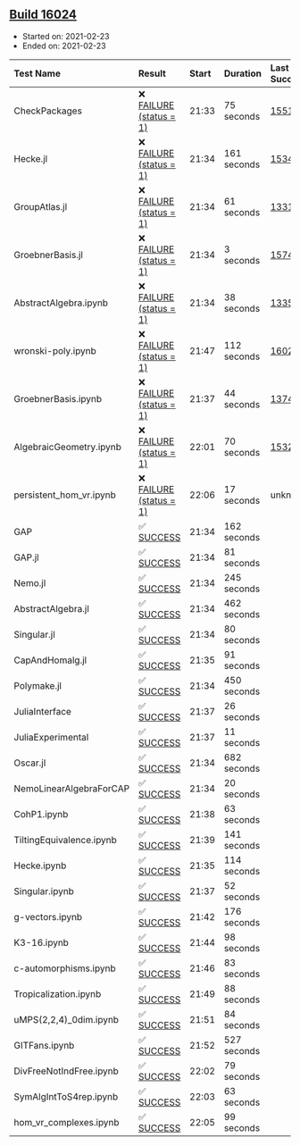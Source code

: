 ## [Build 16024](https://oscarci.mathematik.uni-kl.de/job/oscar/16024/)

* Started on: 2021-02-23
* Ended on: 2021-02-23

| Test Name    | Result | Start | Duration | Last Success | First Failure |
|:-------------|:-------|:------|:---------|:-------------|:--------------|
| CheckPackages | ❌ [FAILURE (status = 1)](https://oscarci.mathematik.uni-kl.de/job/oscar/16024/artifact/logs/build-16024/CheckPackages.log) | 21:33 | 75 seconds | [15514](https://oscarci.mathematik.uni-kl.de/job/oscar/15514/) | [15515](https://oscarci.mathematik.uni-kl.de/job/oscar/15515/) |
| Hecke.jl | ❌ [FAILURE (status = 1)](https://oscarci.mathematik.uni-kl.de/job/oscar/16024/artifact/logs/build-16024/Hecke.jl.log) | 21:34 | 161 seconds | [15344](https://oscarci.mathematik.uni-kl.de/job/oscar/15344/) | [15348](https://oscarci.mathematik.uni-kl.de/job/oscar/15348/) |
| GroupAtlas.jl | ❌ [FAILURE (status = 1)](https://oscarci.mathematik.uni-kl.de/job/oscar/16024/artifact/logs/build-16024/GroupAtlas.jl.log) | 21:34 | 61 seconds | [13311](https://oscarci.mathematik.uni-kl.de/job/oscar/13311/) | [13312](https://oscarci.mathematik.uni-kl.de/job/oscar/13312/) |
| GroebnerBasis.jl | ❌ [FAILURE (status = 1)](https://oscarci.mathematik.uni-kl.de/job/oscar/16024/artifact/logs/build-16024/GroebnerBasis.jl.log) | 21:34 | 3 seconds | [15745](https://oscarci.mathematik.uni-kl.de/job/oscar/15745/) | [15746](https://oscarci.mathematik.uni-kl.de/job/oscar/15746/) |
| AbstractAlgebra.ipynb | ❌ [FAILURE (status = 1)](https://oscarci.mathematik.uni-kl.de/job/oscar/16024/artifact/logs/build-16024/AbstractAlgebra.ipynb.log) | 21:34 | 38 seconds | [13355](https://oscarci.mathematik.uni-kl.de/job/oscar/13355/) | [13356](https://oscarci.mathematik.uni-kl.de/job/oscar/13356/) |
| wronski-poly.ipynb | ❌ [FAILURE (status = 1)](https://oscarci.mathematik.uni-kl.de/job/oscar/16024/artifact/logs/build-16024/wronski-poly.ipynb.log) | 21:47 | 112 seconds | [16020](https://oscarci.mathematik.uni-kl.de/job/oscar/16020/) | [16021](https://oscarci.mathematik.uni-kl.de/job/oscar/16021/) |
| GroebnerBasis.ipynb | ❌ [FAILURE (status = 1)](https://oscarci.mathematik.uni-kl.de/job/oscar/16024/artifact/logs/build-16024/GroebnerBasis.ipynb.log) | 21:37 | 44 seconds | [13748](https://oscarci.mathematik.uni-kl.de/job/oscar/13748/) | [13749](https://oscarci.mathematik.uni-kl.de/job/oscar/13749/) |
| AlgebraicGeometry.ipynb | ❌ [FAILURE (status = 1)](https://oscarci.mathematik.uni-kl.de/job/oscar/16024/artifact/logs/build-16024/AlgebraicGeometry.ipynb.log) | 22:01 | 70 seconds | [15322](https://oscarci.mathematik.uni-kl.de/job/oscar/15322/) | [15323](https://oscarci.mathematik.uni-kl.de/job/oscar/15323/) |
| persistent_hom_vr.ipynb | ❌ [FAILURE (status = 1)](https://oscarci.mathematik.uni-kl.de/job/oscar/16024/artifact/logs/build-16024/persistent_hom_vr.ipynb.log) | 22:06 | 17 seconds | unknown | unknown |
| GAP | ✅ [SUCCESS](https://oscarci.mathematik.uni-kl.de/job/oscar/16024/artifact/logs/build-16024/GAP.log) | 21:34 | 162 seconds |  |  |
| GAP.jl | ✅ [SUCCESS](https://oscarci.mathematik.uni-kl.de/job/oscar/16024/artifact/logs/build-16024/GAP.jl.log) | 21:34 | 81 seconds |  |  |
| Nemo.jl | ✅ [SUCCESS](https://oscarci.mathematik.uni-kl.de/job/oscar/16024/artifact/logs/build-16024/Nemo.jl.log) | 21:34 | 245 seconds |  |  |
| AbstractAlgebra.jl | ✅ [SUCCESS](https://oscarci.mathematik.uni-kl.de/job/oscar/16024/artifact/logs/build-16024/AbstractAlgebra.jl.log) | 21:34 | 462 seconds |  |  |
| Singular.jl | ✅ [SUCCESS](https://oscarci.mathematik.uni-kl.de/job/oscar/16024/artifact/logs/build-16024/Singular.jl.log) | 21:34 | 80 seconds |  |  |
| CapAndHomalg.jl | ✅ [SUCCESS](https://oscarci.mathematik.uni-kl.de/job/oscar/16024/artifact/logs/build-16024/CapAndHomalg.jl.log) | 21:35 | 91 seconds |  |  |
| Polymake.jl | ✅ [SUCCESS](https://oscarci.mathematik.uni-kl.de/job/oscar/16024/artifact/logs/build-16024/Polymake.jl.log) | 21:34 | 450 seconds |  |  |
| JuliaInterface | ✅ [SUCCESS](https://oscarci.mathematik.uni-kl.de/job/oscar/16024/artifact/logs/build-16024/JuliaInterface.log) | 21:37 | 26 seconds |  |  |
| JuliaExperimental | ✅ [SUCCESS](https://oscarci.mathematik.uni-kl.de/job/oscar/16024/artifact/logs/build-16024/JuliaExperimental.log) | 21:37 | 11 seconds |  |  |
| Oscar.jl | ✅ [SUCCESS](https://oscarci.mathematik.uni-kl.de/job/oscar/16024/artifact/logs/build-16024/Oscar.jl.log) | 21:34 | 682 seconds |  |  |
| NemoLinearAlgebraForCAP | ✅ [SUCCESS](https://oscarci.mathematik.uni-kl.de/job/oscar/16024/artifact/logs/build-16024/NemoLinearAlgebraForCAP.log) | 21:34 | 20 seconds |  |  |
| CohP1.ipynb | ✅ [SUCCESS](https://oscarci.mathematik.uni-kl.de/job/oscar/16024/artifact/logs/build-16024/CohP1.ipynb.log) | 21:38 | 63 seconds |  |  |
| TiltingEquivalence.ipynb | ✅ [SUCCESS](https://oscarci.mathematik.uni-kl.de/job/oscar/16024/artifact/logs/build-16024/TiltingEquivalence.ipynb.log) | 21:39 | 141 seconds |  |  |
| Hecke.ipynb | ✅ [SUCCESS](https://oscarci.mathematik.uni-kl.de/job/oscar/16024/artifact/logs/build-16024/Hecke.ipynb.log) | 21:35 | 114 seconds |  |  |
| Singular.ipynb | ✅ [SUCCESS](https://oscarci.mathematik.uni-kl.de/job/oscar/16024/artifact/logs/build-16024/Singular.ipynb.log) | 21:37 | 52 seconds |  |  |
| g-vectors.ipynb | ✅ [SUCCESS](https://oscarci.mathematik.uni-kl.de/job/oscar/16024/artifact/logs/build-16024/g-vectors.ipynb.log) | 21:42 | 176 seconds |  |  |
| K3-16.ipynb | ✅ [SUCCESS](https://oscarci.mathematik.uni-kl.de/job/oscar/16024/artifact/logs/build-16024/K3-16.ipynb.log) | 21:44 | 98 seconds |  |  |
| c-automorphisms.ipynb | ✅ [SUCCESS](https://oscarci.mathematik.uni-kl.de/job/oscar/16024/artifact/logs/build-16024/c-automorphisms.ipynb.log) | 21:46 | 83 seconds |  |  |
| Tropicalization.ipynb | ✅ [SUCCESS](https://oscarci.mathematik.uni-kl.de/job/oscar/16024/artifact/logs/build-16024/Tropicalization.ipynb.log) | 21:49 | 88 seconds |  |  |
| uMPS(2,2,4)_0dim.ipynb | ✅ [SUCCESS](https://oscarci.mathematik.uni-kl.de/job/oscar/16024/artifact/logs/build-16024/uMPS-2-2-4-_0dim.ipynb.log) | 21:51 | 84 seconds |  |  |
| GITFans.ipynb | ✅ [SUCCESS](https://oscarci.mathematik.uni-kl.de/job/oscar/16024/artifact/logs/build-16024/GITFans.ipynb.log) | 21:52 | 527 seconds |  |  |
| DivFreeNotIndFree.ipynb | ✅ [SUCCESS](https://oscarci.mathematik.uni-kl.de/job/oscar/16024/artifact/logs/build-16024/DivFreeNotIndFree.ipynb.log) | 22:02 | 79 seconds |  |  |
| SymAlgIntToS4rep.ipynb | ✅ [SUCCESS](https://oscarci.mathematik.uni-kl.de/job/oscar/16024/artifact/logs/build-16024/SymAlgIntToS4rep.ipynb.log) | 22:03 | 63 seconds |  |  |
| hom_vr_complexes.ipynb | ✅ [SUCCESS](https://oscarci.mathematik.uni-kl.de/job/oscar/16024/artifact/logs/build-16024/hom_vr_complexes.ipynb.log) | 22:05 | 99 seconds |  |  |
